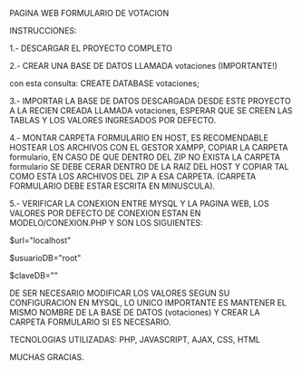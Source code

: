 PAGINA WEB FORMULARIO DE VOTACION

INSTRUCCIONES:

1.- DESCARGAR EL PROYECTO COMPLETO

2.- CREAR UNA BASE DE DATOS LLAMADA votaciones (IMPORTANTE!)

con esta consulta: CREATE DATABASE votaciones;

3.- IMPORTAR LA BASE DE DATOS DESCARGADA DESDE ESTE PROYECTO A LA RECIEN CREADA LLAMADA votaciones, ESPERAR QUE SE CREEN LAS TABLAS Y LOS VALORES INGRESADOS POR DEFECTO.

4.- MONTAR CARPETA FORMULARIO EN HOST, ES RECOMENDABLE HOSTEAR LOS ARCHIVOS CON EL GESTOR XAMPP, COPIAR LA CARPETA formulario,
EN CASO DE QUE DENTRO DEL ZIP NO EXISTA LA CARPETA formulario SE DEBE CERAR DENTRO DE LA RAIZ DEL HOST Y COPIAR TAL COMO ESTA LOS ARCHIVOS DEL ZIP A ESA CARPETA.
(CARPETA FORMULARIO DEBE ESTAR ESCRITA EN MINUSCULA).

5.- VERIFICAR LA CONEXION ENTRE MYSQL Y LA PAGINA WEB, LOS VALORES POR DEFECTO DE CONEXION ESTAN EN MODELO/CONEXION.PHP Y SON LOS SIGUIENTES:

$url="localhost"

$usuarioDB="root"

$claveDB=""



DE SER NECESARIO MODIFICAR LOS VALORES SEGUN SU CONFIGURACION EN MYSQL, LO UNICO IMPORTANTE ES MANTENER EL MISMO NOMBRE DE LA BASE DE DATOS (votaciones) Y CREAR LA CARPETA FORMULARIO SI ES NECESARIO.

TECNOLOGIAS UTILIZADAS:
PHP, JAVASCRIPT, AJAX, CSS, HTML




MUCHAS GRACIAS.
